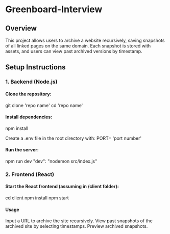 # Greenboard-Interview

## Overview

This project allows users to archive a website recursively, saving snapshots of all linked pages on the same domain. 
Each snapshot is stored with assets, and users can view past archived versions by timestamp.

## Setup Instructions

### 1. Backend (Node.js)

#### Clone the repository:

git clone 'repo name'
cd 'repo name'


#### Install dependencies:

npm install

Create a .env file in the root directory with: PORT= 'port number'


#### Run the server:

npm run dev
"dev": "nodemon src/index.js"

### 2. Frontend (React)

#### Start the React frontend (assuming in /client folder):

cd client
npm install
npm start


#### Usage

Input a URL to archive the site recursively.
View past snapshots of the archived site by selecting timestamps.
Preview archived snapshots.